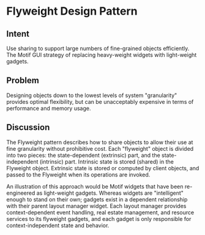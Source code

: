 <h1>Flyweight Design Pattern</h1>

<h2>Intent</h2>

Use sharing to support large numbers of fine-grained objects efficiently.
The Motif GUI strategy of replacing heavy-weight widgets with light-weight gadgets.

<h2>Problem</h2>

Designing objects down to the lowest levels of system "granularity" provides optimal flexibility, but can be unacceptably expensive in terms of performance and memory usage.

<h2>Discussion</h2>

The Flyweight pattern describes how to share objects to allow their use at fine granularity without prohibitive cost. Each "flyweight" object is divided into two pieces: the state-dependent (extrinsic) part, and the state-independent (intrinsic) part. Intrinsic state is stored (shared) in the Flyweight object. Extrinsic state is stored or computed by client objects, and passed to the Flyweight when its operations are invoked.

An illustration of this approach would be Motif widgets that have been re-engineered as light-weight gadgets. Whereas widgets are "intelligent" enough to stand on their own; gadgets exist in a dependent relationship with their parent layout manager widget. Each layout manager provides context-dependent event handling, real estate management, and resource services to its flyweight gadgets, and each gadget is only responsible for context-independent state and behavior.
